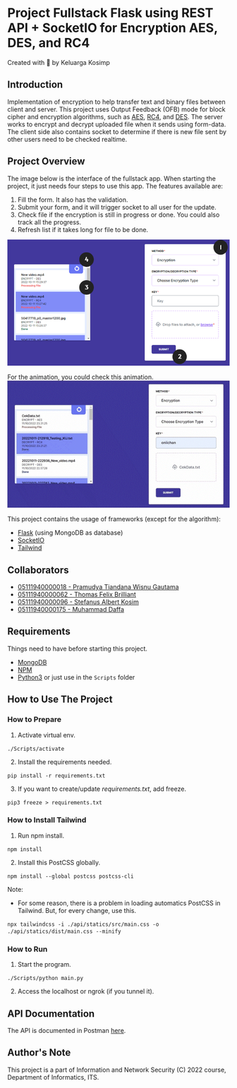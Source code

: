 # Project Fullstack Flask using REST API + SocketIO for Encryption AES, DES, and RC4

Created with :gift_heart: by Keluarga Kosimp

## Introduction
Implementation of encryption to help transfer text and binary files between client and server. This project uses Output Feedback (OFB) mode for block cipher and encryption algorithms, such as [AES](https://en.wikipedia.org/wiki/Advanced_Encryption_Standard), [RC4](https://en.wikipedia.org/wiki/RC4), and [DES](https://en.wikipedia.org/wiki/Data_Encryption_Standard). The server works to encrypt and decrypt uploaded file when it sends using form-data. The client side also contains socket to determine if there is new file sent by other users need to be checked realtime.

## Project Overview
The image below is the interface of the fullstack app. When starting the project, it just needs four steps to use this app. The features available are:
1. Fill the form. It also has the validation.
2. Submit your form, and it will trigger socket to all user for the update.
3. Check file if the encryption is still in progress or done. You could also track all the progress.
4. Refresh list if it takes long for file to be done.

![Image Structure](./assets/ui.png)

For the animation, you could check this animation.
![How to Use](./assets/animation_proccess.gif)

This project contains the usage of frameworks (except for the algorithm):
- [Flask](https://flask.palletsprojects.com/en/2.2.x/) (using MongoDB as database)
- [SocketIO](https://flask-socketio.readthedocs.io/en/latest/)
- [Tailwind](https://tailwindui.com/)

## Collaborators
- [05111940000018 - Pramudya Tiandana Wisnu Gautama](https://github.com/wisnupramoedya)
- [05111940000062 - Thomas Felix Brilliant](https://github.com/ThomasFel)
- [05111940000096 - Stefanus Albert Kosim](https://github.com/yanzkosim)
- [05111940000175 - Muhammad Daffa](https://github.com/daffainfo)

## Requirements
Things need to have before starting this project.
- [MongoDB](https://www.mongodb.com/try/download/community)
- [NPM](https://nodejs.org/en/download/)
- [Python3](https://www.python.org/downloads/) or just use in the `Scripts` folder

## How to Use The Project
### How to Prepare

1. Activate virtual env.
```
./Scripts/activate
```

2. Install the requirements needed.
```
pip install -r requirements.txt
```

3. If you want to create/update *requirements.txt*, add freeze.
```
pip3 freeze > requirements.txt
```

### How to Install Tailwind
1. Run npm install.
```
npm install
```

2. Install this PostCSS globally.
```
npm install --global postcss postcss-cli
```

Note:
- For some reason, there is a problem in loading automatics PostCSS in Tailwind. But, for every change, use this.
```
npx tailwindcss -i ./api/statics/src/main.css -o ./api/statics/dist/main.css --minify
```

### How to Run
1. Start the program.
```
./Scripts/python main.py
```

2. Access the localhost or ngrok (if you tunnel it).

## API Documentation
The API is documented in Postman [here](https://documenter.getpostman.com/view/12334932/2s83zgtjKv).

## Author's Note
This project is a part of Information and Network Security (C) 2022 course, Department of Informatics, ITS.